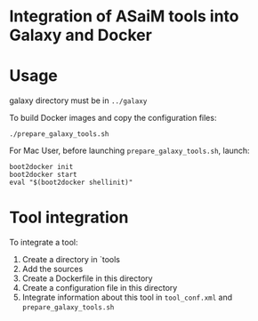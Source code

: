 Integration of ASaiM tools into Galaxy and Docker
=================================================

# Usage

galaxy directory must be in `../galaxy`

To build Docker images and copy the configuration files:
```
./prepare_galaxy_tools.sh
```

For Mac User, before launching `prepare_galaxy_tools.sh`, launch:

```
boot2docker init
boot2docker start
eval "$(boot2docker shellinit)"
```

# Tool integration

To integrate a tool:

1. Create a directory in `tools 
2. Add the sources
3. Create a Dockerfile in this directory
4. Create a configuration file in this directory
5. Integrate information about this tool in `tool_conf.xml` and `prepare_galaxy_tools.sh`